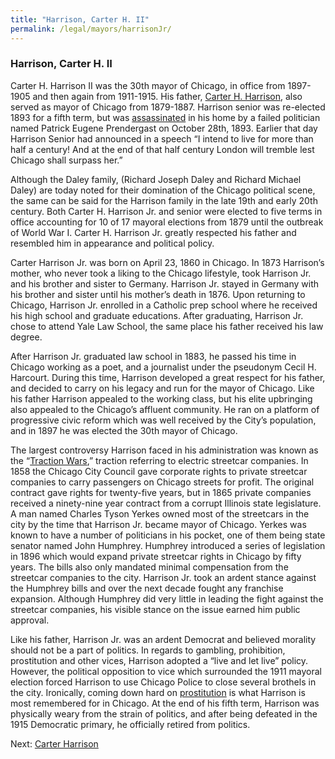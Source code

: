 ```yaml
---
title: "Harrison, Carter H. II"
permalink: /legal/mayors/harrisonJr/
---
```


### Harrison, Carter H. II

Carter H. Harrison II was the 30th mayor of Chicago, in office from 1897-1905 and then again from 1911-1915. His father, [Carter H. Harrison](/legal/mayors/harrisonSr/), also served as mayor of Chicago from 1879-1887. Harrison senior was re-elected 1893 for a fifth term, but was [assassinated](http://homicide.northwestern.edu/database/916/?page=1) in his home by a failed politician named Patrick Eugene Prendergast on October 28th, 1893. Earlier that day Harrison Senior had announced in a speech “I intend to live for more than half a century! And at the end of that half century London will tremble lest Chicago shall surpass her.” 

Although the Daley family, (Richard Joseph Daley and Richard Michael Daley) are today noted for their domination of the Chicago political scene, the same can be said for the Harrison family in the late 19th and early 20th century. Both Carter H. Harrison Jr. and senior were elected to five terms in office accounting for 10 of 17 mayoral elections from 1879 until the outbreak of World War I. Carter H. Harrison Jr. greatly respected his father and resembled him in appearance and political policy.

Carter Harrison Jr. was born on April 23, 1860 in Chicago. In 1873 Harrison’s mother, who never took a liking to the Chicago lifestyle, took Harrison Jr. and his brother and sister to Germany. Harrison Jr. stayed in Germany with his brother and sister until his mother’s death in 1876. Upon returning to Chicago, Harrison Jr. enrolled in a Catholic prep school where he received his high school and graduate educations. After graduating, Harrison Jr. chose to attend Yale Law School, the same place his father received his law degree. 

After Harrison Jr. graduated law school in 1883, he passed his time in Chicago working as a poet, and a journalist under the pseudonym Cecil H. Harcourt. During this time, Harrison developed a great respect for his father, and decided to carry on his legacy and run for the mayor of Chicago. Like his father Harrison appealed to the working class, but his elite upbringing also appealed to the Chicago’s affluent community. He ran on a platform of progressive civic reform which was well received by the City’s population, and in 1897 he was elected the 30th mayor of Chicago. 

The largest controversy Harrison faced in his administration was known as the “[Traction Wars](http://www.encyclopedia.chicagohistory.org/pages/1267.html),” traction referring to electric streetcar companies. In 1858 the Chicago City Council gave corporate rights to private streetcar companies to carry passengers on Chicago streets for profit. The original contract gave rights for twenty-five years, but in 1865 private companies received a ninety-nine year contract from a corrupt Illinois state legislature. A man named Charles Tyson Yerkes owned most of the streetcars in the city by the time that Harrison Jr. became mayor of Chicago. Yerkes was known to have a number of politicians in his pocket, one of them being state senator named John Humphrey. Humphrey introduced a series of legislation in 1896 which would expand private streetcar rights in Chicago by fifty years. The bills also only mandated minimal compensation from the streetcar companies to the city. Harrison Jr. took an ardent stance against the Humphrey bills and over the next decade fought any franchise expansion. Although Humphrey did very little in leading the fight against the streetcar companies, his visible stance on the issue earned him public approval. 

Like his father, Harrison Jr. was an ardent Democrat and believed morality should not be a part of politics. In regards to gambling, prohibition, prostitution and other vices, Harrison adopted a “live and let live” policy. However, the political opposition to vice which surrounded the 1911 mayoral election forced Harrison to use Chicago Police to close several brothels in the city. Ironically, coming down hard on [prostitution](http://www.encyclopedia.chicagohistory.org/pages/1015.html) is what Harrison is most remembered for in Chicago. At the end of his fifth term, Harrison was physically weary from the strain of politics, and after being defeated in the 1915 Democratic primary, he officially retired from politics. 

Next:  [Carter Harrison](/legal/mayors/harrisonSr/)